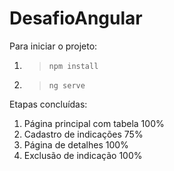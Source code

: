 # DesafioAngular

Para iniciar o projeto: 
1. > `npm install`
2. > `ng serve`

Etapas concluídas:
1. Página principal com tabela 100%
2. Cadastro de indicações 75%
3. Página de detalhes 100%
4. Exclusão de indicação 100%
